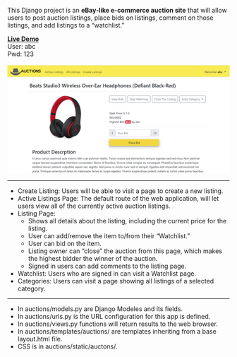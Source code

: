 This Django project is an <strong>eBay-like e-commerce auction site</strong> that will allow users to post auction listings, place bids on listings, comment on those listings, and add listings to a “watchlist.”<br>

<a href="https://mini-auctions.herokuapp.com/" target="_blank"><strong>Live Demo</strong></a><br>
User: abc<br>
Pwd: 123<br><br>
<a href="#"><img src="staticfiles/screenshot.png" width="900"></a>
<hr>

* Create Listing: Users will be able to visit a page to create a new listing. 
* Active Listings Page: The default route of the web application, will let users view all of the currently active auction listings.
* Listing Page: 
  - Shows all details about the listing, including the current price for the listing. 
  - User can add/remove the item to/from their “Watchlist.” 
  - User can bid on the item.
  - Listing owner can “close” the auction from this page, which makes the highest bidder the winner of the auction.
  - Signed in users can add comments to the listing page. 
* Watchlist: Users who are signed in can visit a Watchlist page.
* Categories: Users can visit a page showing all listings of a selected category. 

<hr>

 - In auctions/models.py are Django Modeles and its fields.
 - In auctions/urls.py is the URL configuration for this app is defined.
 - In auctions/views.py functions will return results to the web browser.
 - In auctions/templates/auctions/ are templates inheriting from a base layout.html file.
 - CSS is in auctions/static/auctons/.
